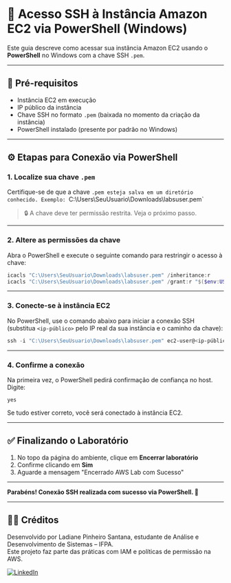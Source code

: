 
# 🚀 Acesso SSH à Instância Amazon EC2 via PowerShell (Windows)

Este guia descreve como acessar sua instância Amazon EC2 usando o **PowerShell** no Windows com a chave SSH `.pem`.

---

## 🔑 Pré-requisitos

- Instância EC2 em execução
- IP público da instância
- Chave SSH no formato `.pem` (baixada no momento da criação da instância)
- PowerShell instalado (presente por padrão no Windows)

---

## ⚙️ Etapas para Conexão via PowerShell

### 1. Localize sua chave `.pem`

Certifique-se de que a chave `.pem esteja salva em um diretório conhecido. Exemplo: `C:\Users\SeuUsuario\Downloads\labsuser.pem`

> 🔒 A chave deve ter permissão restrita. Veja o próximo passo.

---

### 2. Altere as permissões da chave

Abra o PowerShell e execute o seguinte comando para restringir o acesso à chave:

```powershell
icacls "C:\Users\SeuUsuario\Downloads\labsuser.pem" /inheritance:r
icacls "C:\Users\SeuUsuario\Downloads\labsuser.pem" /grant:r "$($env:USERNAME):(R)"
```

---

### 3. Conecte-se à instância EC2

No PowerShell, use o comando abaixo para iniciar a conexão SSH (substitua `<ip-público>` pelo IP real da sua instância e o caminho da chave):

```powershell
ssh -i "C:\Users\SeuUsuario\Downloads\labsuser.pem" ec2-user@<ip-público>
```

---

### 4. Confirme a conexão

Na primeira vez, o PowerShell pedirá confirmação de confiança no host. Digite:

```text
yes
```

Se tudo estiver correto, você será conectado à instância EC2.

---

## ✅ Finalizando o Laboratório

1. No topo da página do ambiente, clique em **Encerrar laboratório**
2. Confirme clicando em **Sim**
3. Aguarde a mensagem "Encerrado AWS Lab com Sucesso"

---

**Parabéns! Conexão SSH realizada com sucesso via PowerShell. 🚀**

---



## 👩‍💻 Créditos

Desenvolvido por Ladiane Pinheiro Santana, estudante de Análise e Desenvolvimento de Sistemas – IFPA.  
Este projeto faz parte das práticas com IAM e políticas de permissão na AWS.

[![LinkedIn](https://img.shields.io/badge/LinkedIn-0077B5?style=flat&logo=linkedin&logoColor=white)](https://linkedin.com/in/ladiane-pinheiro-santana)

